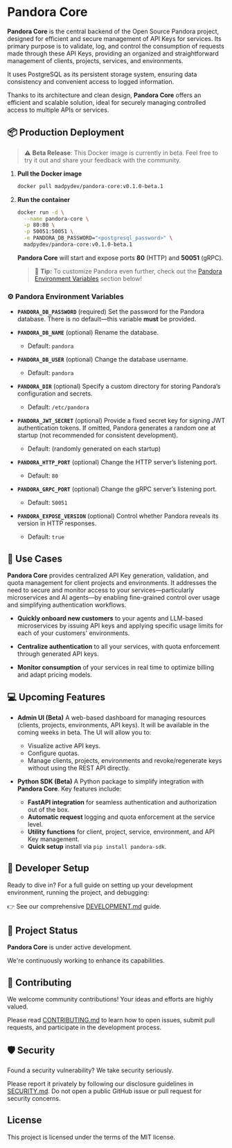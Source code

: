 # Pandora Core

**Pandora Core** is the central backend of the Open Source Pandora project, designed for efficient and secure management of API Keys for services. Its primary purpose is to validate, log, and control the consumption of requests made through these API Keys, providing an organized and straightforward management of clients, projects, services, and environments.

It uses PostgreSQL as its persistent storage system, ensuring data consistency and convenient access to logged information.

Thanks to its architecture and clean design, **Pandora Core** offers an efficient and scalable solution, ideal for securely managing controlled access to multiple APIs or services.

## :package: Production Deployment

> :warning: **Beta Release**: This Docker image is currently in beta. Feel free to try it out and share your feedback with the community.

1. **Pull the Docker image**

   ```bash
   docker pull madpydev/pandora-core:v0.1.0-beta.1
   ```

2. **Run the container**

   ```bash
   docker run -d \
     --name pandora-core \
     -p 80:80 \
     -p 50051:50051 \
     -e PANDORA_DB_PASSWORD="<postgresql_password>" \
     madpydev/pandora-core:v0.1.0-beta.1
   ```

   **Pandora Core** will start and expose ports **80** (HTTP) and **50051** (gRPC).

   > :rocket: **Tip:** To customize Pandora even further, check out the [Pandora Environment Variables](#gear-pandora-environment-variables) section below!

### :gear: Pandora Environment Variables

* **`PANDORA_DB_PASSWORD`** (required) Set the password for the Pandora database. There is no default—this variable **must** be provided.

* **`PANDORA_DB_NAME`** (optional) Rename the database.
  * Default: `pandora`

* **`PANDORA_DB_USER`** (optional) Change the database username.
  * Default: `pandora`

* **`PANDORA_DIR`** (optional) Specify a custom directory for storing Pandora’s configuration and secrets.
  * Default: `/etc/pandora`

* **`PANDORA_JWT_SECRET`** (optional) Provide a fixed secret key for signing JWT authentication tokens. If omitted, Pandora generates a random one at startup (not recommended for consistent development).
  * Default: (randomly generated on each startup)

* **`PANDORA_HTTP_PORT`** (optional) Change the HTTP server’s listening port.
  * Default: `80`

* **`PANDORA_GRPC_PORT`** (optional) Change the gRPC server’s listening port.
  * Default: `50051`

* **`PANDORA_EXPOSE_VERSION`** (optional) Control whether Pandora reveals its version in HTTP responses.
  * Default: `true`

## :thought_balloon: Use Cases

**Pandora Core** provides centralized API Key generation, validation, and quota management for client projects and environments. It addresses the need to secure and monitor access to your services—particularly microservices and AI agents—by enabling fine-grained control over usage and simplifying authentication workflows.

* **Quickly onboard new customers** to your agents and LLM-based microservices by issuing API keys and applying specific usage limits for each of your customers' environments.

* **Centralize authentication** to all your services, with quota enforcement through generated API keys.
 
* **Monitor consumption** of your services in real time to optimize billing and adapt pricing models.

## :computer: Upcoming Features

* **Admin UI (Beta)**
  A web-based dashboard for managing resources (clients, projects, environments, API keys).
  It will be available in the coming weeks in beta. The UI will allow you to:

  * Visualize active API keys.
  * Configure quotas.
  * Manage clients, projects, environments and revoke/regenerate keys without using the REST API directly.

* **Python SDK (Beta)**
  A Python package to simplify integration with **Pandora Core**. Key features include:

  * **FastAPI integration** for seamless authentication and authorization out of the box.
  * **Automatic request** logging and quota enforcement at the service level.
  * **Utility functions** for client, project, service, environment, and API Key management.
  * **Quick setup** install via `pip install pandora-sdk`.

## :rocket: Developer Setup

Ready to dive in? For a full guide on setting up your development environment, running the project, and debugging:

:point_right: See our comprehensive [DEVELOPMENT.md](./DEVELOPMENT.md) guide.

## :compass: Project Status

**Pandora Core** is under active development.

We're continuously working to enhance its capabilities.

## :handshake: Contributing

We welcome community contributions! Your ideas and efforts are highly valued.

Please read [CONTRIBUTING.md](./CONTRIBUTING.md) to learn how to open issues, submit pull requests, and participate in the development process.

## :shield: Security

Found a security vulnerability? We take security seriously.

Please report it privately by following our disclosure guidelines in [SECURITY.md](./SECURITY.md). Do not open a public GitHub issue or pull request for security concerns.

## License

This project is licensed under the terms of the MIT license.

